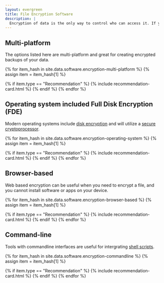 ```yaml
---
layout: evergreen
title: File Encryption Software
description: |
  Encryption of data is the only way to control who can access it. If you are currently not using encryption software for your hard disk, emails, or file archives, you should pick an option here.
---
```


## Multi-platform
The options listed here are multi-platform and great for creating encrypted backups of your data.

{% for item_hash in site.data.software.encryption-multi-platform %}
{% assign item = item_hash[1] %}

{% if item.type == "Recommendation" %}
{% include recommendation-card.html %}
{% endif %}
{% endfor %}

## Operating system included Full Disk Encryption (FDE)
Modern operating systems include [disk encryption](https://en.wikipedia.org/wiki/Disk_encryption) and will utilize a [secure cryptoprocessor](https://en.wikipedia.org/wiki/Secure_cryptoprocessor).

{% for item_hash in site.data.software.encryption-operating-system %}
{% assign item = item_hash[1] %}

{% if item.type == "Recommendation" %}
{% include recommendation-card.html %}
{% endif %}
{% endfor %}

## Browser-based
Web based encryption can be useful when you need to encrypt a file, and you cannot install software or apps on your device.

{% for item_hash in site.data.software.encryption-browser-based %}
{% assign item = item_hash[1] %}

{% if item.type == "Recommendation" %}
{% include recommendation-card.html %}
{% endif %}
{% endfor %}

## Command-line
Tools with commandline interfaces are useful for intergrating [shell scripts](https://en.wikipedia.org/wiki/Shell_script).

{% for item_hash in site.data.software.encryption-commandline %}
{% assign item = item_hash[1] %}

{% if item.type == "Recommendation" %}
{% include recommendation-card.html %}
{% endif %}
{% endfor %}

